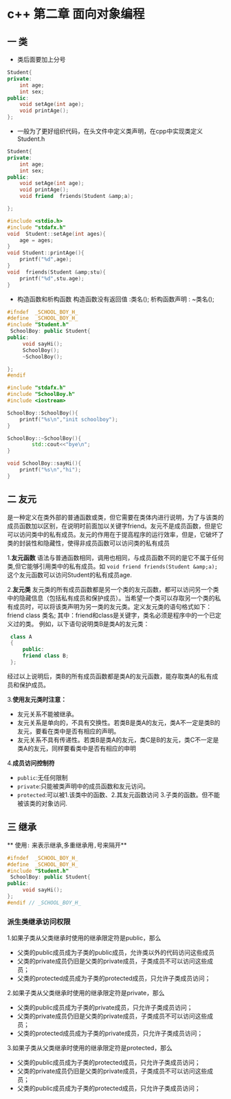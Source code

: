 c++ 第二章 面向对象编程
==========================

## **一 类**

+ 类后面要加上分号
```c++
Student{
private:
	int age;
	int sex;
public:
	void setAge(int age);
	void printAge();
};
```

+ 一般为了更好组织代码，在头文件中定义类声明，在cpp中实现类定义
Student.h

```c++
Student{
private:
	int age;
	int sex;
public:
	void setAge(int age);
	void printAge();
	void friend  friends(Student &amp;a);

};
```
```c++
#include <stdio.h>
#include "stdafx.h"
void  Student::setAge(int ages){
	age = ages;
}
void Student::printAge(){
	printf("%d",age);
}
void  friends(Student &amp;stu){
	printf("%d",stu.age);
}
```

+ 构造函数和析构函数
构造函数没有返回值 :类名();
析构函数声明 : ~类名();
```c++
#ifndef  _SCHOOL_BOY_H_
#define  _SCHOOL_BOY_H_
#include "Student.h"
 SchoolBoy: public Student{
public:
	 void sayHi();
	 SchoolBoy();
	 ~SchoolBoy();

};
#endif
```

```c++
#include "stdafx.h"
#include "SchoolBoy.h"
#include <iostream>

SchoolBoy::SchoolBoy(){
	printf("%s\n","init schoolboy");
}

SchoolBoy::~SchoolBoy(){
		std::cout<<"bye\n";
}

void SchoolBoy::sayHi(){
	printf("%s\n","hi");
}
```

## 二 友元

是一种定义在类外部的普通函数或类，但它需要在类体内进行说明，为了与该类的成员函数加以区别，在说明时前面加以关键字friend。友元不是成员函数，但是它可以访问类中的私有成员。友元的作用在于提高程序的运行效率，但是，它破坏了类的封装性和隐藏性，使得非成员函数可以访问类的私有成员

1.**友元函数**
 语法与普通函数相同，调用也相同，与成员函数不同的是它不属于任何类,但它能够引用类中的私有成员。如 `void friend friends(Student &amp;a); `这个友元函数可以访问Student的私有成员age.

 2.**友元类**
 友元类的所有成员函数都是另一个类的友元函数，都可以访问另一个类中的隐藏信息（包括私有成员和保护成员）。当希望一个类可以存取另一个类的私有成员时，可以将该类声明为另一类的友元类。定义友元类的语句格式如下： friend class 类名;
 其中：friend和class是关键字，类名必须是程序中的一个已定义过的类。
 例如，以下语句说明类B是类A的友元类：
```c++
 class A
 {
	 public:
	 friend class B;
 };
```
经过以上说明后，类B的所有成员函数都是类A的友元函数，能存取类A的私有成员和保护成员。

3.**使用友元类时注意：**

+ 友元关系不能被继承。
+ 友元关系是单向的，不具有交换性。若类B是类A的友元，类A不一定是类B的友元，要看在类中是否有相应的声明。
+ 友元关系不具有传递性。若类B是类A的友元，类C是B的友元，类C不一定是类A的友元，同样要看类中是否有相应的申明

4.**成员访问控制符**

+ `public`:无任何限制
+ `private`:只能被类声明中的成员函数和友元访问。
+ `protected`:可以被1.该类中的函数、2.其友元函数访问 3.子类的函数。但不能被该类的对象访问.

##  三 **继承**

** 使用`:` 来表示继承,多重继承用`,`号来隔开**

```c++
#ifndef  _SCHOOL_BOY_H_
#define  _SCHOOL_BOY_H_
#include "Student.h"
 SchoolBoy: public Student{
public:
	 void sayHi();
};
#endif // _SCHOOL_BOY_H_
```



### **派生类继承访问权限**
1.如果子类从父类继承时使用的继承限定符是public，那么

+ 父类的public成员成为子类的public成员，允许类以外的代码访问这些成员
+ 父类的private成员仍旧是父类的private成员，子类成员不可以访问这些成员；
+ 父类的protected成员成为子类的protected成员，只允许子类成员访问；

2.如果子类从父类继承时使用的继承限定符是private，那么

+ 父类的public成员成为子类的private成员，只允许子类成员访问；
+ 父类的private成员仍旧是父类的private成员，子类成员不可以访问这些成员；
+ 父类的protected成员成为子类的private成员，只允许子类成员访问；

3.如果子类从父类继承时使用的继承限定符是protected，那么

+ 父类的public成员成为子类的protected成员，只允许子类成员访问；
+ 父类的private成员仍旧是父类的private成员，子类成员不可以访问这些成员；
+ 父类的public成员成为子类的protected成员，只允许子类成员访问；